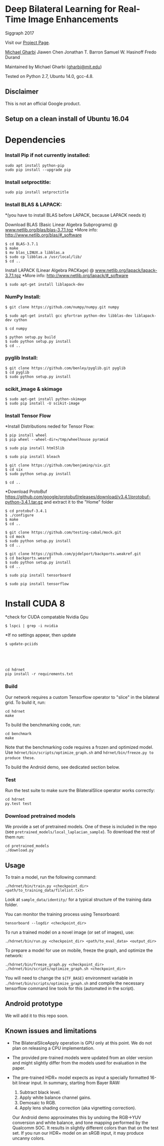 # Deep Bilateral Learning for Real-Time Image Enhancements
Siggraph 2017

Visit our [Project Page](https://groups.csail.mit.edu/graphics/hdrnet/).

[Michael Gharbi](https://mgharbi.com)
Jiawen Chen
Jonathan T. Barron
Samuel W. Hasinoff
Fredo Durand

Maintained by Michael Gharbi (<gharbi@mit.edu>)

Tested on Python 2.7, Ubuntu 14.0, gcc-4.8.

## Disclaimer

This is not an official Google product.

## Setup on a clean install of Ubuntu 16.04

# Dependencies

### Install Pip if not currently installed:

    sudo apt install python-pip
    sudo pip install --upgrade pip
    
### Install setproctitle:

    sudo pip install setproctitle
    
    
### Install BLAS & LAPACK:
*(you have to install BLAS before LAPACK, because LAPACK needs it)

Download BLAS (Basic Linear Algebra Subprograms) @ www.netlib.org/blas/blas-3.7.1.tgz
*More info: http://www.netlib.org/blas/#_software

    
    $ cd BLAS-3.7.1
    $ make
    $ mv blas_LINUX.a libblas.a
    $ sudo cp libblas.a /usr/local/lib/
    $ cd ..
    
Install LAPACK (Linear Algebra PACKage) @ www.netlib.org/lapack/lapack-3.7.1.tgz 
*More info: http://www.netlib.org/lapack/#_software
    
    $ sudo apt-get install liblapack-dev
    
### NumPy Install:
    $ git clone https://github.com/numpy/numpy.git numpy
    
    $ sudo apt-get install gcc gfortran python-dev libblas-dev liblapack-dev cython
    
    $ cd numpy
    
    $ python setup.py build
    $ sudo python setup.py install
    $ cd ..
### pyglib Install:

    $ git clone https://github.com/benley/pyglib.git pyglib
    $ cd pyglib
    $ sudo python setup.py install
### scikit_image & skimage
    $ sudo apt-get install python-skimage
    $ sudo pip install -U scikit-image
### Install Tensor Flow
*Install Distributions neded for Tensor Flow:

    $ pip install wheel
    $ pip wheel --wheel-dir=/tmp/wheelhouse pyramid
    
    $ sudo pip install html5lib
    
    $ sudo pip install bleach
    
    $ git clone https://github.com/benjaminp/six.git
    $ cd six
    $ sudo python setup.py install
    
    $ cd ..
*Download ProtoBuf https://github.com/google/protobuf/releases/download/v3.4.1/protobuf-python-3.4.1.tar.gz
and extract it to the "Home" folder
    
    $ cd protobuf-3.4.1
    $ ./configure
    $ make
    $ cd ..
    
    $ git clone https://github.com/testing-cabal/mock.git
    $ cd mock
    $ sudo python setup.py install
    $ cd ..
    
    $ git clone https://github.com/pjdelport/backports.weakref.git
    $ cd backports.wearef
    $ sudo python setup.py install
    $ cd ..
    
    $ sudo pip install tensorboard
    
    $ sudo pip install tensorflow
    
# Install CUDA 8
*check for CUDA compatable Nvidia Gpu

    $ lspci | grep -i nvidia

*If no settings appear, then update 

    $ update-pciids


    
    
    
    cd hdrnet
    pip install -r requirements.txt

### Build

Our network requires a custom Tensorflow operator to "slice" in the bilateral grid.
To build it, run:

    cd hdrnet
    make

To build the benchmarking code, run:

    cd benchmark
    make

Note that the benchmarking code requires a frozen and optimized model. Use
`hdrnet/bin/scripts/optimize_graph.sh` and `hdrnet/bin/freeze.py to produce these`.

To build the Android demo, see dedicated section below.

### Test

Run the test suite to make sure the BilateralSlice operator works correctly:

    cd hdrnet
    py.test test

### Download pretrained models

We provide a set of pretrained models. One of these is included in the repo
(see `pretrained_models/local_laplacian_sample`). To download the rest of them
run:

    cd pretrained_models
    ./download.py

## Usage

To train a model, run the following command:

    ./hdrnet/bin/train.py <checkpoint_dir> <path/to_training_data/filelist.txt>

Look at `sample_data/identity/` for a typical structure of the training data folder.

You can monitor the training process using Tensorboard:

    tensorboard --logdir <checkpoint_dir>

To run a trained model on a novel image (or set of images), use:

    ./hdrnet/bin/run.py <checkpoint_dir> <path/to_eval_data> <output_dir>

To prepare a model for use on mobile, freeze the graph, and optimize the network:

    ./hdrnet/bin/freeze_graph.py <checkpoint_dir>
    ./hdrnet/bin/scripts/optimize_graph.sh <checkpoint_dir>

You will need to change the `${TF_BASE}` environment variable in `./hdrnet/bin/scripts/optimize_graph.sh`
and compile the necessary tensorflow command line tools for this (automated in the script).


## Android prototype

We will add it to this repo soon.

## Known issues and limitations

* The BilateralSliceApply operation is GPU only at this point. We do not plan on releasing a CPU implementation.
* The provided pre-trained models were updated from an older version and might slightly differ from the models used for evaluation in the paper.
* The pre-trained HDR+ model expects as input a specially formatted 16-bit linear input. In summary, starting from Bayer RAW:
  1. Subtract black level.
  2. Apply white balance channel gains.
  3. Demosaic to RGB.
  4. Apply lens shading correction (aka vignetting correction).

  Our Android demo approximates this by undoing the RGB->YUV conversion and
  white balance, and tone mapping performed by the Qualcomm SOC. It results in slightly different colors than that on the test set. If you run our HDR+ model on an sRGB input, it may produce uncanny colors.
